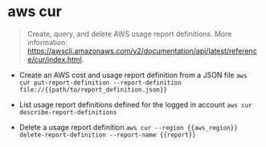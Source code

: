 # aws cur
> Create, query, and delete AWS usage report definitions.
> More information: <https://awscli.amazonaws.com/v2/documentation/api/latest/reference/cur/index.html>.

- Create an AWS cost and usage report definition from a JSON file
`aws cur put-report-definition --report-definition file://{{path/to/report_definition.json}}`

- List usage report definitions defined for the logged in account
`aws cur describe-report-definitions`

- Delete a usage report definition
`aws cur --region {{aws_region}} delete-report-definition --report-name {{report}}`
